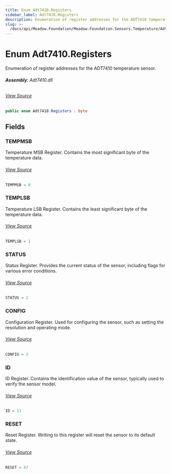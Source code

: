 ```yaml
---
title: Enum Adt7410.Registers
sidebar_label: Adt7410.Registers
description: Enumeration of register addresses for the ADT7410 temperature sensor.
slug: >-
  /docs/api/Meadow.Foundation/Meadow.Foundation.Sensors.Temperature/Adt7410.Registers
---
```

# Enum Adt7410.Registers
Enumeration of register addresses for the ADT7410 temperature sensor.

###### **Assembly**: Adt7410.dll
###### [View Source](https://github.com/WildernessLabs/Meadow.Foundation.git/blob/develop/Source/Meadow.Foundation.Peripherals/Sensors.Temperature.Adt7410/Driver/Adt7410.Registers.cs#L8)
```csharp title="Declaration"
public enum Adt7410.Registers : byte
```
## Fields
### TEMPMSB
Temperature MSB Register.
Contains the most significant byte of the temperature data.
###### [View Source](https://github.com/WildernessLabs/Meadow.Foundation.git/blob/develop/Source/Meadow.Foundation.Peripherals/Sensors.Temperature.Adt7410/Driver/Adt7410.Registers.cs#L14)
```csharp title="Declaration"
TEMPMSB = 0
```
### TEMPLSB
Temperature LSB Register.
Contains the least significant byte of the temperature data.
###### [View Source](https://github.com/WildernessLabs/Meadow.Foundation.git/blob/develop/Source/Meadow.Foundation.Peripherals/Sensors.Temperature.Adt7410/Driver/Adt7410.Registers.cs#L20)
```csharp title="Declaration"
TEMPLSB = 1
```
### STATUS
Status Register.
Provides the current status of the sensor, including flags for various error conditions.
###### [View Source](https://github.com/WildernessLabs/Meadow.Foundation.git/blob/develop/Source/Meadow.Foundation.Peripherals/Sensors.Temperature.Adt7410/Driver/Adt7410.Registers.cs#L26)
```csharp title="Declaration"
STATUS = 2
```
### CONFIG
Configuration Register.
Used for configuring the sensor, such as setting the resolution and operating mode.
###### [View Source](https://github.com/WildernessLabs/Meadow.Foundation.git/blob/develop/Source/Meadow.Foundation.Peripherals/Sensors.Temperature.Adt7410/Driver/Adt7410.Registers.cs#L32)
```csharp title="Declaration"
CONFIG = 3
```
### ID
ID Register.
Contains the identification value of the sensor, typically used to verify the sensor model.
###### [View Source](https://github.com/WildernessLabs/Meadow.Foundation.git/blob/develop/Source/Meadow.Foundation.Peripherals/Sensors.Temperature.Adt7410/Driver/Adt7410.Registers.cs#L38)
```csharp title="Declaration"
ID = 11
```
### RESET
Reset Register.
Writing to this register will reset the sensor to its default state.
###### [View Source](https://github.com/WildernessLabs/Meadow.Foundation.git/blob/develop/Source/Meadow.Foundation.Peripherals/Sensors.Temperature.Adt7410/Driver/Adt7410.Registers.cs#L44)
```csharp title="Declaration"
RESET = 47
```
